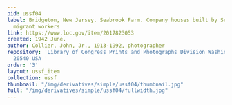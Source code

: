 ```yaml
---
pid: ussf04
label: Bridgeton, New Jersey. Seabrook Farm. Company houses built by Seabrook for
  migrant workers
link: https://www.loc.gov/item/2017823053
created: 1942 June.
author: Collier, John, Jr., 1913-1992, photographer
repository: 'Library of Congress Prints and Photographs Division Washington, D.C.
  20540 USA '
order: '3'
layout: ussf_item
collection: ussf
thumbnail: "/img/derivatives/simple/ussf04/thumbnail.jpg"
full: "/img/derivatives/simple/ussf04/fullwidth.jpg"
---
```

